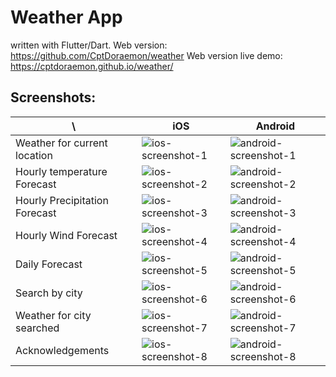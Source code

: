 # Weather App

written with Flutter/Dart.
Web version: https://github.com/CptDoraemon/weather
Web version live demo: https://cptdoraemon.github.io/weather/

## Screenshots:
 \ | iOS | Android
------------ | ------------ | -------------
Weather for current location | ![ios-screenshot-1](./screenshots/ios-1) | ![android-screenshot-1](./screenshots/android-1)
Hourly temperature Forecast | ![ios-screenshot-2](./screenshots/ios-2) | ![android-screenshot-2](./screenshots/android-2)
Hourly Precipitation Forecast | ![ios-screenshot-3](./screenshots/ios-3) | ![android-screenshot-3](./screenshots/android-3)
Hourly Wind Forecast | ![ios-screenshot-4](./screenshots/ios-4) | ![android-screenshot-4](./screenshots/android-4)
Daily Forecast | ![ios-screenshot-5](./screenshots/ios-5) | ![android-screenshot-5](./screenshots/android-5)
Search by city | ![ios-screenshot-6](./screenshots/ios-6) | ![android-screenshot-6](./screenshots/android-6)
Weather for city searched | ![ios-screenshot-7](./screenshots/ios-7) | ![android-screenshot-7](./screenshots/android-7)
Acknowledgements | ![ios-screenshot-8](./screenshots/ios-8) | ![android-screenshot-8](./screenshots/android-8)


